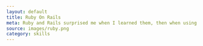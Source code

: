 ```yaml
---
layout: default
title: Ruby On Rails
meta: Ruby and Rails surprised me when I learned them, then when using them I realized why they were never taught to me.
source: images/ruby.png
category: skills
---
```

